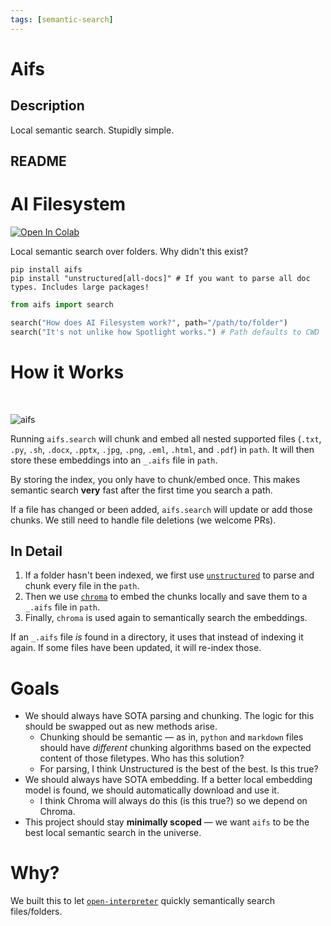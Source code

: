 ```yaml
---
tags: [semantic-search]
---
```


# Aifs

## Description

Local semantic search. Stupidly simple.

## README

# AI Filesystem

[![Open In Colab](https://colab.research.google.com/assets/colab-badge.svg)](https://colab.research.google.com/drive/1QdXPchTDnzW6I_3HTZFpSeak_XoH81v5?usp=sharing)

Local semantic search over folders. Why didn't this exist?

```shell
pip install aifs
pip install "unstructured[all-docs]" # If you want to parse all doc types. Includes large packages!
```

```python
from aifs import search

search("How does AI Filesystem work?", path="/path/to/folder")
search("It's not unlike how Spotlight works.") # Path defaults to CWD
```

# How it Works

<br>

![aifs](https://github.com/KillianLucas/aifs/assets/63927363/c61599a9-aad8-483d-b6a4-3671629cd5f4)

Running `aifs.search` will chunk and embed all nested supported files (`.txt`, `.py`, `.sh`, `.docx`, `.pptx`, `.jpg`, `.png`, `.eml`, `.html`, and `.pdf`) in `path`. It will then store these embeddings into an `_.aifs` file in `path`.

By storing the index, you only have to chunk/embed once. This makes semantic search **very** fast after the first time you search a path.

If a file has changed or been added, `aifs.search` will update or add those chunks. We still need to handle file deletions (we welcome PRs).

## In Detail

1. If a folder hasn't been indexed, we first use [`unstructured`](https://github.com/Unstructured-IO/unstructured/tree/main) to parse and chunk every file in the `path`.
2. Then we use [`chroma`](https://github.com/chroma-core/chroma) to embed the chunks locally and save them to a `_.aifs` file in `path`.
3. Finally, `chroma` is used again to semantically search the embeddings.

If an `_.aifs` file _is_ found in a directory, it uses that instead of indexing it again. If some files have been updated, it will re-index those.

# Goals

- We should always have SOTA parsing and chunking. The logic for this should be swapped out as new methods arise.
  - Chunking should be semantic — as in, `python` and `markdown` files should have _different_ chunking algorithms based on the expected content of those filetypes. Who has this solution?
  - For parsing, I think Unstructured is the best of the best. Is this true?
- We should always have SOTA embedding. If a better local embedding model is found, we should automatically download and use it.
  - I think Chroma will always do this (is this true?) so we depend on Chroma.
- This project should stay **minimally scoped** — we want `aifs` to be the best local semantic search in the universe.

# Why?

We built this to let [`open-interpreter`](https://openinterpreter.com/) quickly semantically search files/folders.
